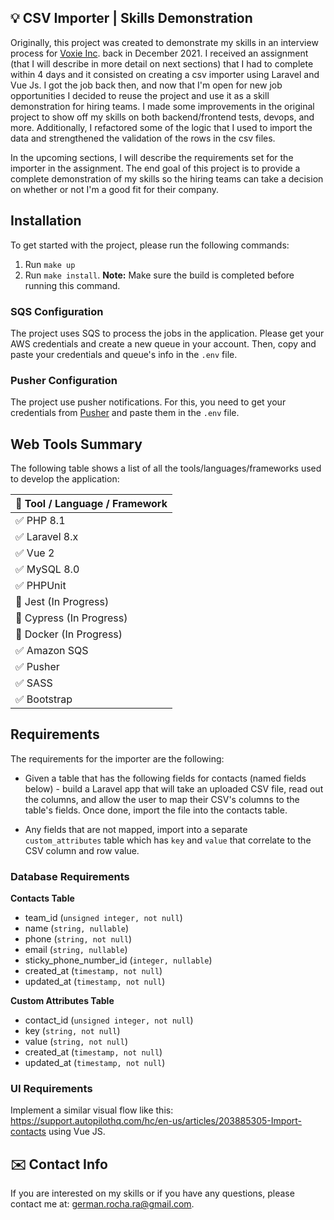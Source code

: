 ## :bulb: CSV Importer | Skills Demonstration

Originally, this project was created to demonstrate my skills in an interview process for [Voxie Inc](https://www.voxie.com/). back in December 2021. I received an assignment (that I will describe in more detail on next sections) that I had to complete within 4 days and it consisted on creating a csv importer using Laravel and Vue Js. I got the job back then, and now that I'm open for new job opportunities I decided to reuse the project and use it as a skill demonstration for hiring teams. I made some improvements in the original project to show off my skills on both backend/frontend tests, devops, and more. Additionally, I refactored some of the logic that I used to import the data and strengthened the validation of the rows in the csv files.

In the upcoming sections, I will describe the requirements set for the importer in the assignment. The end goal of this project is to provide a complete demonstration of my skills so the hiring teams can take a decision on whether or not I'm a good fit for their company.

## Installation

To get started with the project, please run the following commands:

1. Run `make up`
2. Run `make install`. **Note:** Make sure the build is completed before running this command.

### SQS Configuration
The project uses SQS to process the jobs in the application. Please get your AWS credentials and create a new queue in your account. Then, copy and paste your credentials and queue's info in the `.env` file. 

### Pusher Configuration
The project use pusher notifications. For this, you need to get your credentials from [Pusher](https://pusher.com/) and paste them in the `.env` file. 

## Web Tools Summary
The following table shows a list of all the tools/languages/frameworks used to develop the application:

| :wrench: Tool / Language / Framework | 
|--------------------------------------|
| :white_check_mark: PHP 8.1           | 
| :white_check_mark: Laravel 8.x       |
| :white_check_mark: Vue 2             |
| :white_check_mark: MySQL 8.0         |
| :white_check_mark: PHPUnit           |
| :construction: Jest (In Progress)    |
| :construction: Cypress (In Progress) |
| :construction: Docker (In Progress)  |
| :white_check_mark: Amazon SQS        |
| :white_check_mark: Pusher            |
| :white_check_mark: SASS              |
| :white_check_mark: Bootstrap         |

## Requirements

The requirements for the importer are the following:

- Given a table that has the following fields for contacts (named fields below) - build a Laravel app that will take an uploaded CSV file, read out the columns, and allow the user to map their CSV's columns to the table's fields. Once done, import the file into the contacts table.

- Any fields that are not mapped, import into a separate `custom_attributes` table which has `key` and `value` that correlate to the CSV column and row value.

### Database Requirements

**Contacts Table**
- team_id (`unsigned integer, not null`)
- name (`string, nullable`)
- phone (`string, not null`)
- email (`string, nullable`)
- sticky_phone_number_id (`integer, nullable`)
- created_at (`timestamp, not null`)
- updated_at (`timestamp, not null`)

**Custom Attributes Table**
- contact_id (`unsigned integer, not null`)
- key (`string, not null`)
- value (`string, not null`)
- created_at (`timestamp, not null`)
- updated_at (`timestamp, not null`)

### UI Requirements

Implement a similar visual flow like this: https://support.autopilothq.com/hc/en-us/articles/203885305-Import-contacts using Vue JS.

## :envelope: Contact Info
If you are interested on my skills or if you have any questions, please contact me at: [german.rocha.ra@gmail.com](mailto:german.rocha.ra@gmail.com).
